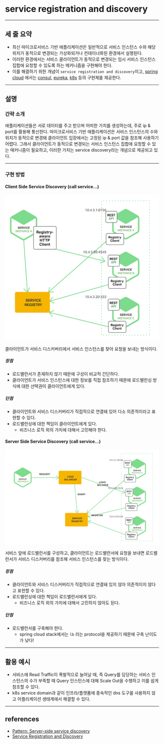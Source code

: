 # service registration and discovery
---

## 세 줄 요약

- 최신 마이크로서비스 기반 애플리케이션은 일반적으로 서비스 인스턴스 수와 해당 위치가 동적으로 변경되는 가상화되거나 컨테이너화된 환경에서 실행된다.
- 이러한 환경에서는 서비스 클라이언트가 동적으로 변경되는 임시 서비스 인스턴스 집합에 요청할 수 있도록 하는 메커니즘을 구현해야 한다.
- 이를 해결하기 위한 개념이 `service registration and discovery`이고, [spring cloud](https://spring.io/projects/spring-cloud)
  에서는 [consul](https://cloud.spring.io/spring-cloud-consul/reference/html/#spring-cloud-consul-discovery), [eureka](https://cloud.spring.io/spring-cloud-netflix/reference/html/#service-discovery-eureka-clients), [k8s](https://docs.spring.io/spring-cloud-kubernetes/reference/spring-cloud-kubernetes-discoveryserver.html)
  등의 구현체를 제공한다.

---

## 설명

### 간략 소개

애플리케이션들은 서로 데이터를 주고 받으며 어떠한 가치를 생성하는데, 주로 ip & port를 활용해 통신한다.
마이크로서비스 기반 애플리케이션은 서비스 인스턴스의 수와 위치가 동적으로 변경돼 클라이언트 입장에서는 고정된 ip & port 값을 참조해 사용하기 어렵다.
그래서 클라이언트가 동적으로 변경되는 서비스 인스턴스 집합에 요청할 수 있는 매커니즘이 필요하고, 이러한 가치는 service discovery라는 개념으로 제공되고 있다.

---

### 구현 방법

#### Client Side Service Discovery (call service...)

![client_side_service_discovery](../resources/images/client_side_service_discovery.png)

클라이언트가 서비스 디스커버리에서 서비스 인스턴스를 찾아 요청을 보내는 방식이다.

##### 장점

- 로드밸런서가 존재하지 않기 때문에 구성이 비교적 간단하다.
- 클라이언트가 서비스 인스턴스에 대한 정보를 직접 참조하기 때문에 로드밸런싱 방식에 대한 선택권이 클라이언트에게 있다.

##### 단점

- 클라이언트와 서비스 디스커버리가 직접적으로 연결돼 있어 다소 의존적이라고 표현할 수 있다.
- 로드밸런싱에 대한 책임이 클라이언트에게 있다.
    - 비즈니스 로직 외의 가치에 대해서 고민해야 한다.

#### Server Side Service Discovery (call service...)

![server_side_service_discovery](../resources/images/server_side_service_discovery.png)

서비스 앞에 로드밸런서를 구성하고, 클라이언트는 로드밸런서에 요청을 보내면 로드밸런서가 서비스 디스커버리를 참조해 서비스 인스턴스를 찾는 방식이다.

##### 장점

- 클라이언트와 서비스 디스커버리가 직접적으로 연결돼 있지 않아 의존적이지 않다고 표현할 수 있다.
- 로드밸런싱에 대한 책임이 로드밸런서에게 있다.
    - 비즈니스 로직 외의 가치에 대해서 고민하지 않아도 된다.

##### 단점

- 로드밸런서를 구축해야 한다.
    - spring cloud stack에서는 `lb` 라는 protocol을 제공하기 때문에 구축 난이도가 낮다!

---

## 활용 예시

- 서비스에 Read Traffic이 폭발적으로 늘어날 때, 즉 Query를 담당하는 서비스 인스턴스의 수가 부족할 때 Query 인스턴스에 대해 Scale Out을 수행하고 이를 쉽게 참조할 수 있다.
- k8s service domain과 같이 인프라/플랫폼에 종속적인 dns 도구를 사용하지 않고 어플리케이션 생태계에서 해결할 수 있다.

---

## references

- [Pattern: Server-side service discovery](https://microservices.io/patterns/server-side-discovery.html)
- [Service Registration and Discovery](https://spring.io/guides/gs/service-registration-and-discovery)

